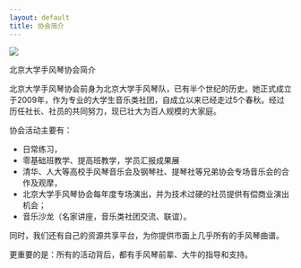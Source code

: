 ```yaml
---
layout: default
title: 协会简介
---
```


<img src="{{ site.url }}/assets/img/logo-small.jpg"/>

北京大学手风琴协会简介
	
北京大学手风琴协会前身为北京大学手风琴队，已有半个世纪的历史。她正式成立于2009年，作为专业的大学生音乐类社团，自成立以来已经走过5个春秋。经过历任社长、社员的共同努力，现已壮大为百人规模的大家庭。

协会活动主要有：

+ 日常练习，
+ 零基础班教学、提高班教学，学员汇报成果展
+ 清华、人大等高校手风琴音乐会及钢琴社、提琴社等兄弟协会专场音乐会的合作及观摩，
+ 北京大学手风琴协会每年度专场演出，并为技术过硬的社员提供有偿商业演出机会；
+ 音乐沙龙（名家讲座，音乐类社团交流、联谊）。


同时，我们还有自己的资源共享平台，为你提供市面上几乎所有的手风琴曲谱。

更重要的是：所有的活动背后，都有手风琴前辈、大牛的指导和支持。